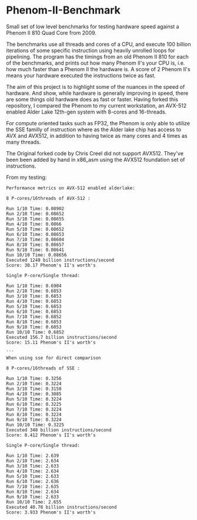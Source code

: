# Phenom-II-Benchmark

Small set of low level benchmarks for testing hardware speed against a Phenom II 810 Quad Core from 2009.

The benchmarks use all threads and cores of a CPU, and execute 100 billion iterations of some specific instruction using heavily unrolled loops for pipelining. The program has the timings from an old Phenom II 810 for each of the benchmarks, and prints out how many Phenom II's your CPU is, i.e. how much faster than a Phenom II the hardware is. A score of 2 Phenom II's means your hardware executed the instructions twice as fast.

The aim of this project is to highlight some of the nuances in the speed of hardware. And show, while hardware is generally improving in speed, there are some things old hardware does as fast or faster. Having forked this repository, I compared the Phenom to my current workstation, an AVX-512 enabled Alder Lake 12th-gen system with 8-cores and 16-threads.

For compute oriented tasks such as FP32, the Phenom is only able to utilize the SSE familly of instruction where as the Alder lake chip has access to AVX and AVX512, in addition to having twice as many cores and 4 times as many threads. 


The Original forked code by Chris Creel did not support AVX512. They've been been added by hand in x86_asm using the AVX512 foundation set of instructions. 

From my testing:


    
    Performance metrics on AVX-512 enabled alderlake:
    
    8 P-cores/16threads of AVX-512 :
    
    Run 1/10 Time: 0.08902
    Run 2/10 Time: 0.08652
    Run 3/10 Time: 0.08655
    Run 4/10 Time: 0.0866
    Run 5/10 Time: 0.08652
    Run 6/10 Time: 0.08653
    Run 7/10 Time: 0.08604
    Run 8/10 Time: 0.08657
    Run 9/10 Time: 0.08641
    Run 10/10 Time: 0.08656
    Executed 1248 billion instructions/second
    Score: 30.17 Phenom's II's worth's
    
    Single P-core/Single thread:
    
    Run 1/10 Time: 0.6904
    Run 2/10 Time: 0.6853
    Run 3/10 Time: 0.6853
    Run 4/10 Time: 0.6853
    Run 5/10 Time: 0.6853
    Run 6/10 Time: 0.6853
    Run 7/10 Time: 0.6852
    Run 8/10 Time: 0.6853
    Run 9/10 Time: 0.6853
    Run 10/10 Time: 0.6852
    Executed 156.7 billion instructions/second
    Score: 15.11 Phenom's II's worth's

    ```
    When using sse for direct comparison 
    
    8 P-cores/16threads of SSE :

    Run 1/10 Time: 0.3256
    Run 2/10 Time: 0.3224
    Run 3/10 Time: 0.3158
    Run 4/10 Time: 0.3085
    Run 5/10 Time: 0.3224
    Run 6/10 Time: 0.3225
    Run 7/10 Time: 0.3224
    Run 8/10 Time: 0.3224
    Run 9/10 Time: 0.3224
    Run 10/10 Time: 0.3225
    Executed 348 billion instructions/second
    Score: 8.412 Phenom's II's worth's

    Single P-core/Single thread:
    
    Run 1/10 Time: 2.639
    Run 2/10 Time: 2.634
    Run 3/10 Time: 2.633
    Run 4/10 Time: 2.634
    Run 5/10 Time: 2.633
    Run 6/10 Time: 2.636
    Run 7/10 Time: 2.635
    Run 8/10 Time: 2.634
    Run 9/10 Time: 2.633
    Run 10/10 Time: 2.655
    Executed 40.78 billion instructions/second
    Score: 3.933 Phenom's II's worth's


